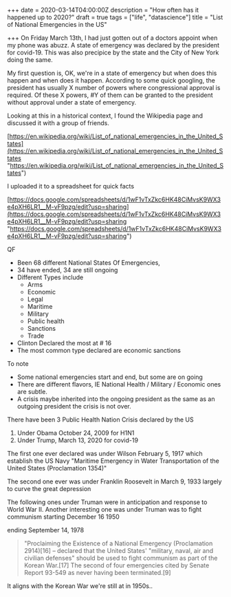+++
date = 2020-03-14T04:00:00Z
description = "How often has it happened up to 2020?"
draft = true
tags = ["life", "datascience"]
title = "List of National Emergencies in the US"

+++
On Friday March 13th, I had just gotten out of a doctors appoint when my phone was abuzz. A state of emergency was declared by the president for covid-19. This was also precipice by the state and the City of New York doing the same.

My first question is, OK, we're in a state of emergency but when does this happen and when does it happen. According to some quick googling, the president has usually X number of powers where congressional approval is required. Of these X powers, #Y of them can be granted to the president without approval under a state of emergency.

Looking at this in a historical context, I found the Wikipedia page and discussed it with a group of friends.

[https://en.wikipedia.org/wiki/List_of_national_emergencies_in_the_United_States](https://en.wikipedia.org/wiki/List_of_national_emergencies_in_the_United_States "https://en.wikipedia.org/wiki/List_of_national_emergencies_in_the_United_States")

I uploaded it to a spreadsheet for quick facts

[https://docs.google.com/spreadsheets/d/1wF1vTxZkc6HK48CiMvsK9WX3e4pXH6LR1__M-vF9pzg/edit?usp=sharing](https://docs.google.com/spreadsheets/d/1wF1vTxZkc6HK48CiMvsK9WX3e4pXH6LR1__M-vF9pzg/edit?usp=sharing "https://docs.google.com/spreadsheets/d/1wF1vTxZkc6HK48CiMvsK9WX3e4pXH6LR1__M-vF9pzg/edit?usp=sharing")

QF

* Been 68 different National States Of Emergencies, 
* 34 have ended, 34 are still ongoing
* Different Types include
  * Arms
  * Economic
  * Legal
  * Maritime
  * Military
  * Public health
  * Sanctions
  * Trade
* Clinton Declared the most at # 16
* The most common type declared are economic sanctions

To note

* Some national emergencies start and end, but some are on going
* There are different flavors, IE National Health  / Military / Economic ones  are subtle.
* A crisis maybe inherited into the ongoing president as the same as an outgoing president the crisis is not over.

There have been 3 Public Health Nation Crisis declared by the US

1. Under Obama	October 24, 2009 for H1N1
2. Under Trump, March 13, 2020 for covid-19

The first one ever declared was under Wilson February 5, 1917 which establish the US Navy "Maritime	Emergency in Water Transportation of the United States (Proclamation 1354)"

The second one ever was  under Franklin Roosevelt in 	March 9, 1933 largely to curve the great depression

The following ones under Truman were in anticipation and response to World War II. Another interesting one was under Truman was to fight communism starting December 16 1950

ending September 14, 1978

> "Proclaiming the Existence of a National Emergency (Proclamation 2914)\[16\] – declared that the United States' "military, naval, air and civilian defenses" should be used to fight communism as part of the Korean War.\[17\] The second of four emergencies cited by Senate Report 93-549 as never having been terminated.\[9\]

It aligns with the Korean War we're still at in 1950s..